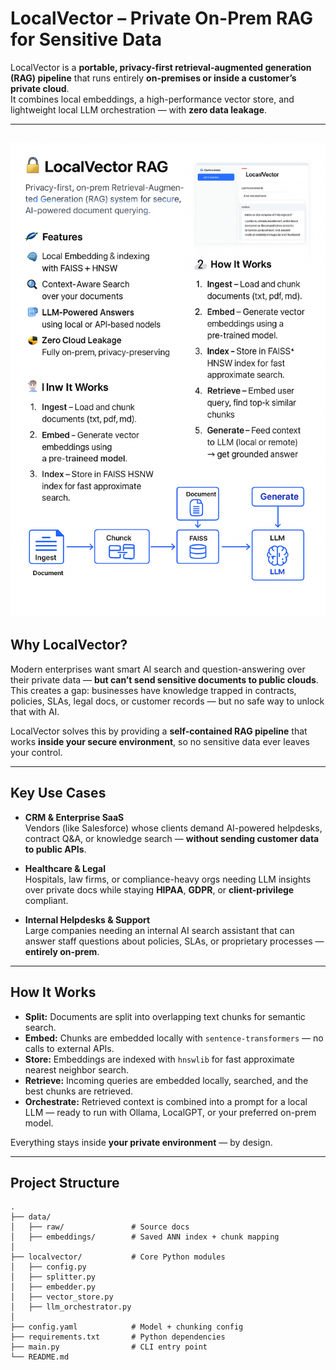 # LocalVector – Private On-Prem RAG for Sensitive Data

LocalVector is a **portable, privacy-first retrieval-augmented generation (RAG) pipeline** that runs entirely **on-premises or inside a customer’s private cloud**.  
It combines local embeddings, a high-performance vector store, and lightweight local LLM orchestration — with **zero data leakage**.

---

![Overview Diagram](assets/localvector-overview.png)
---
## Why LocalVector?

Modern enterprises want smart AI search and question-answering over their private data — **but can’t send sensitive documents to public clouds**.  
This creates a gap: businesses have knowledge trapped in contracts, policies, SLAs, legal docs, or customer records — but no safe way to unlock that with AI.

LocalVector solves this by providing a **self-contained RAG pipeline** that works **inside your secure environment**, so no sensitive data ever leaves your control.

---

## Key Use Cases

- **CRM & Enterprise SaaS**  
  Vendors (like Salesforce) whose clients demand AI-powered helpdesks, contract Q&A, or knowledge search — **without sending customer data to public APIs**.

- **Healthcare & Legal**  
  Hospitals, law firms, or compliance-heavy orgs needing LLM insights over private docs while staying **HIPAA**, **GDPR**, or **client-privilege** compliant.

- **Internal Helpdesks & Support**  
  Large companies needing an internal AI search assistant that can answer staff questions about policies, SLAs, or proprietary processes — **entirely on-prem**.

---

## How It Works

- **Split:** Documents are split into overlapping text chunks for semantic search.
- **Embed:** Chunks are embedded locally with `sentence-transformers` — no calls to external APIs.
- **Store:** Embeddings are indexed with `hnswlib` for fast approximate nearest neighbor search.
- **Retrieve:** Incoming queries are embedded locally, searched, and the best chunks are retrieved.
- **Orchestrate:** Retrieved context is combined into a prompt for a local LLM — ready to run with Ollama, LocalGPT, or your preferred on-prem model.

Everything stays inside **your private environment** — by design.

---

## Project Structure

```plaintext
.
├── data/
│   ├── raw/               # Source docs
│   ├── embeddings/        # Saved ANN index + chunk mapping
│
├── localvector/           # Core Python modules
│   ├── config.py
│   ├── splitter.py
│   ├── embedder.py
│   ├── vector_store.py
│   ├── llm_orchestrator.py
│
├── config.yaml            # Model + chunking config
├── requirements.txt       # Python dependencies
├── main.py                # CLI entry point
└── README.md
